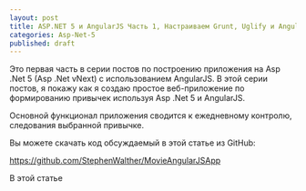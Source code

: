 ```yaml
---
layout: post
title: ASP.NET 5 и AngularJS Часть 1, Настраиваем Grunt, Uglify и AngularJS
categories: Asp-Net-5
published: draft
---
```


Это первая часть в серии постов по построению приложения на Asp .Net 5 (Asp .Net vNext) с использованием AngularJS. В этой серии постов, я покажу как я создаю простое веб-приложение по формированию привычек используя Asp .Net 5 и AngularJS.

Основной функционал приложения сводится к ежедневному контролю, следования выбранной привычке.

Вы можете скачать код обсуждаемый в этой статье из GitHub:

https://github.com/StephenWalther/MovieAngularJSApp

В этой статье 

